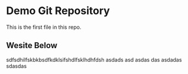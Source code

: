 # Demo Git Repository

This is the first file in this repo.


## Wesite Below

sdfsdhilfskbkbsdfkdklsifshdlfsklhdhfdsh
asdads
asd
asdas
das
asdadas sdasdas
